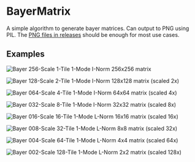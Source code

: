 # BayerMatrix

A simple algorithm to generate bayer matrices. Can output to PNG using PIL. The [PNG files in releases](https://github.com/tromero/BayerMatrix/blob/master/images/) should be enough for most use cases.

## Examples

![Bayer 256-Scale 1-Tile 1-Mode I-Norm](https://github.com/Klohger/BayerMatrix/assets/39872370/be60e4bc-7374-4ef7-9abd-9879c1ea2760) 256x256 matrix

![Bayer 128-Scale 2-Tile 1-Mode I-Norm](https://github.com/Klohger/BayerMatrix/assets/39872370/25126268-25e6-44e3-8a85-7caad9bf20c0) 128x128 matrix (scaled 2x)

![Bayer 064-Scale 4-Tile 1-Mode I-Norm](https://github.com/Klohger/BayerMatrix/assets/39872370/7f11904c-565a-4a0a-a4fd-363f92be6848) 64x64 matrix (scaled 4x)

![Bayer 032-Scale 8-Tile 1-Mode I-Norm](https://github.com/Klohger/BayerMatrix/assets/39872370/b1c4317e-7a34-4b16-ab3c-32edf1e2c86a) 32x32 matrix (scaled 8x)

![Bayer 016-Scale 16-Tile 1-Mode L-Norm](https://github.com/Klohger/BayerMatrix/assets/39872370/b54a29de-0488-4ead-8a62-974349087701) 16x16 matrix (scaled 16x)

![Bayer 008-Scale 32-Tile 1-Mode L-Norm](https://github.com/Klohger/BayerMatrix/assets/39872370/ad7f3d6c-5e85-486d-a1e0-76c8d8f43b43) 8x8 matrix (scaled 32x)

![Bayer 004-Scale 64-Tile 1-Mode L-Norm](https://github.com/Klohger/BayerMatrix/assets/39872370/334674c6-1d33-4b64-bc5f-fc53c4734731) 4x4 matrix (scaled 64x)

![Bayer 002-Scale 128-Tile 1-Mode L-Norm](https://github.com/Klohger/BayerMatrix/assets/39872370/e9152c52-101b-44d9-b48c-2caea4301117) 2x2 matrix (scaled 128x)
